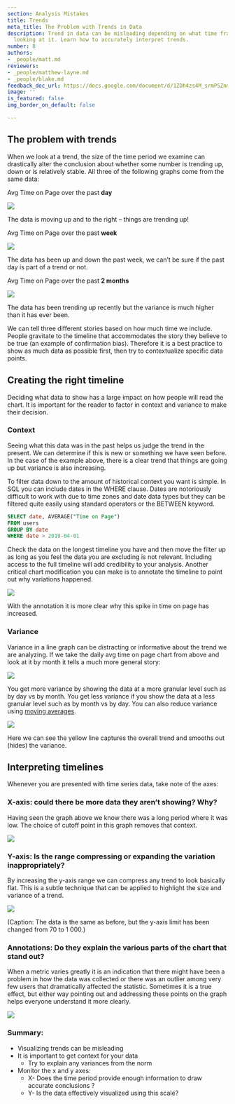 ```yaml
---
section: Analysis Mistakes
title: Trends
meta_title: The Problem with Trends in Data
description: Trend in data can be misleading depending on what time frame you are
  looking at it. Learn how to accurately interpret trends.
number: 8
authors:
- _people/matt.md
reviewers:
- _people/matthew-layne.md
- _people/blake.md
feedback_doc_url: https://docs.google.com/document/d/1ZDh4zs4M_srmPSZnmtSQk6N1fmTem9N84tCij33wpb0/edit?usp=sharing
image: ''
is_featured: false
img_border_on_default: false

---
```

## The problem with trends

When we look at a trend, the size of the time period we examine can drastically alter the conclusion about whether some number is trending up, down or is relatively stable. All three of the following graphs come from the same data:

Avg Time on Page over the past **day**

![](https://lh3.googleusercontent.com/Wbo74ZjSy06YnmNePTAxzcKWIVV1RnyKwVWjgon5bs0-N9XEfqkEbY0qDppkXIgl6RYE3OZ_v7HuK1HwAtbbWIUnzKgXkRbl6xZCkTUhhaOhMUNsdwlW1N6Z5xM6lbArA1O5r7W-)

The data is moving up and to the right – things are trending up!

Avg Time on Page over the past **week**

![](https://lh4.googleusercontent.com/bBvkEErU-vR3DbE87eJTwFQEyRsXA82GE1Fl3ajBk6qQKmwWdQWAYZvXf-CmdjTBKdnS3w31CIs5UDr80GzwjLzrHN_d0ZXMz6JfqJYwK41Ky-KQSXXfdQ0uakVMrUpcmtJ7wVnn)

The data has been up and down the past week, we can’t be sure if the past day is part of a trend or not.

Avg Time on Page over the past **2 months**

![](https://lh3.googleusercontent.com/srB5WEJ61i6-DfLoi9HIbHHu86kzQbaCi3X_ig1uaookVJyE87Kwz1R1CjZ63IJnuv0uFPTsXMrvSGC49WnFLMV3qtNYoL392fbcLsrLiX_EoPi-pgx-JGGYaBIPB9K-xnEF2ECM)

The data has been trending up recently but the variance is much higher than it has ever been.

We can tell three different stories based on how much time we include. People gravitate to the timeline that accommodates the story they believe to be true (an example of confirmation bias). Therefore it is a best practice to show as much data as possible first, then try to contextualize specific data points.

## Creating the right timeline

Deciding what data to show has a large impact on how people will read the chart. It is important for the reader to factor in context and variance to make their decision.

### Context

Seeing what this data was in the past helps us judge the trend in the present. We can determine if this is new or something we have seen before. In the case of the example above, there is a clear trend that things are going up but variance is also increasing.

To filter data down to the amount of historical context you want is simple. In SQL you can include dates in the WHERE clause. Dates are notoriously difficult to work with due to time zones and date data types but they can be filtered quite easily using standard operators or the BETWEEN keyword.

```sql
SELECT date, AVERAGE("Time on Page")
FROM users
GROUP BY date
WHERE date > 2019-04-01
```

Check the data on the longest timeline you have and then move the filter up as long as you feel the data you are excluding is not relevant. Including access to the full timeline will add credibility to your analysis. Another critical chart modification you can make is to annotate the timeline to point out why variations happened.

![](https://lh4.googleusercontent.com/mYGrN6lr93_1GPz7VNbnzNB8lQMnhA8RSiP_8qMPLn1vnPak9VrgRL_o4ZS7JJjv5s0WwWZfPLCd5CIxYUb_hPrq71tHyOIx6DFMNv6DfEOiAeie23t9dfcBWtsX775drK23w-Qv)

With the annotation it is more clear why this spike in time on page has increased.

### Variance

Variance in a line graph can be distracting or informative about the trend we are analyzing. If we take the daily avg time on page chart from above and look at it by month it tells a much more general story:

![](https://lh5.googleusercontent.com/9uWqr-H1urbns93HwEnF4__csMQmMKdtwzQF6trWvqc-h2ZAZrxB4AvPVjLvmjvCuSnN8Vy6Q9RB00_0vnaz7m2sSmePQLeRjjifg-52e_E03nMpKd1F455ZBg_txa1UgHneuGC0)

You get more variance by showing the data at a more granular level such as by day vs by month. You get less variance if you show the data at a less granular level such as by month vs by day. You can also reduce variance using [moving averages](https://www.investopedia.com/terms/m/movingaverage.asp).

![](https://lh4.googleusercontent.com/r2RG8ln_5VbVx_nYXCSo7wBQ0c-uvclssNB4u0G6MSvIMLjCj30IEs3AvfDD8wnwSQM0QAEvAwkkdOE85EG0shDUKb8ibLD_crKlTVlo4UsScysmpvHDNlckJg67169ys5WUp6LR)

Here we can see the yellow line captures the overall trend and smooths out (hides) the variance.

## Interpreting timelines

Whenever you are presented with time series data, take note of the axes:

### **X-axis:** could there be more data they aren’t showing? Why?

Having seen the graph above we know there was a long period where it was low. The choice of cutoff point in this graph removes that context.

![](https://lh3.googleusercontent.com/MLcQ85UOKoPofECa9no-X9RI2lmUBIfbPvHsmmxOyefNTIyoxe41rVoSx3Z1EiJd5CQgAieFNygfLOTrv4cuPIzGnvJcERLTJoIeJtu5cL7RYEKyQVadAWMHm5qlWXTnYuEbMp4C)

### **Y-axis:** Is the range compressing or expanding the variation inappropriately?

By increasing the y-axis range we can compress any trend to look basically flat. This is a subtle technique that can be applied to highlight the size and variance of a trend.

![](https://lh6.googleusercontent.com/AByS-u41I-WP2cHjyscvjyuiXLUYSGvpbvIUHOdcrLUdm5NWRkaln5kZFtAxhfUQbBJlsdhUGdUq7RWueNQyeuLvExmYuMLylB9llK-5MkPdrfHEsuaJlA6XeAmjfCIB0ef2Ia_5)

(Caption: The data is the same as before, but the y-axis limit has been changed from 70 to 1 000.)

### **Annotations:** Do they explain the various parts of the chart that stand out?

When a metric varies greatly it is an indication that there might have been a problem in how the data was collected or there was an outlier among very few users that dramatically affected the statistic. Sometimes it is a true effect, but either way pointing out and addressing these points on the graph helps everyone understand it more clearly.

![](https://lh6.googleusercontent.com/-NbZe7AhJ_UkVY7yDLrp0T95eoVNOCl8QZK9BlBJVdOw5KnXlTRU14LHRQo89oofop0eYNE_dCSW1RbOtJgLFXfhf5LE375Tsu7q9sgPoeZcd2_AZ73LtUcZDCAp5T4ZywBvHdI3)

### Summary:

* Visualizing trends can be misleading
* It is important to get context for your data
  * Try to explain any variances from the norm
* Monitor the x and y axes:
  * X- Does the time period provide enough information to draw accurate conclusions ?
  * Y- Is the data effectively visualized using this scale?
